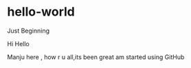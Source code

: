 # hello-world
Just Beginning

Hi Hello

Manju here , how r u all,its been great am started using GitHub
